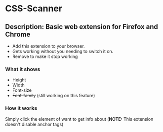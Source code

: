 # CSS-Scanner

## **Description:** Basic web extension for Firefox and Chrome

- Add this extension to your browser.
- Gets working without you needing to switch it on.
- Remove to make it stop working

### What it shows
- Height
- Width
- Font-size
- ~~Font-family~~ (still working on this feature)
### How it works

Simply click the element of want to get info about (**NOTE:** This extension doesn't disable anchor tags)


